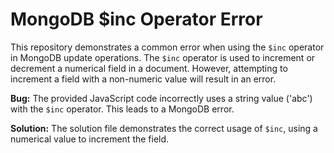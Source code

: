 # MongoDB $inc Operator Error

This repository demonstrates a common error when using the `$inc` operator in MongoDB update operations.  The `$inc` operator is used to increment or decrement a numerical field in a document. However, attempting to increment a field with a non-numeric value will result in an error.

**Bug:** The provided JavaScript code incorrectly uses a string value ('abc') with the `$inc` operator. This leads to a MongoDB error. 

**Solution:** The solution file demonstrates the correct usage of `$inc`, using a numerical value to increment the field.